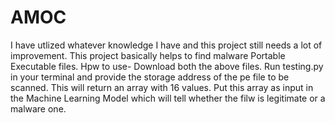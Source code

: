 # AMOC
I have utlized whatever knowledge I have and this project still needs a lot of improvement. This project basically helps to find malware Portable Executable files.
Hpw to use-
Download both the above files.
Run testing.py in your terminal and provide the storage address of the pe file to be scanned.
This will return an array with 16 values.
Put this array as input in the Machine Learning Model which will tell whether the filw is legitimate or a malware one.
